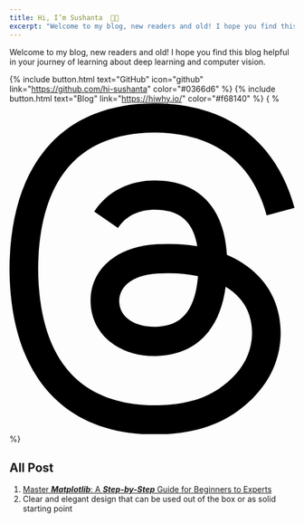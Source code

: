 ```yaml
---
title: Hi, I’m Sushanta  👋🏻
excerpt: "Welcome to my blog, new readers and old! I hope you find this blog helpful in your journey of learning about deep learning and computer vision."
---
```


Welcome to my blog, new readers and old! I hope you find this blog helpful in your journey of learning about deep learning and computer vision.

{% include button.html text="GitHub" icon="github" link="https://github.com/hi-sushanta" color="#0366d6" %} {% include button.html text="Blog" link="https://hiwhy.io/" color="#f68140" %} { % <a href="https://www.threads.net/@hi_chiai"> <svg xmlns="http://www.w3.org/2000/svg" shape-rendering="geometricPrecision" text-rendering="geometricPrecision" image-rendering="optimizeQuality" fill-rule="evenodd" clip-rule="evenodd" viewBox="0 0 439.999 511.429"><path fill-rule="nonzero" d="M342.382 237.037a175.843 175.843 0 00-6.707-3.045c-3.947-72.737-43.692-114.379-110.428-114.805-38.505-.256-72.972 15.445-94.454 48.041l36.702 25.178c15.265-23.159 39.221-28.097 56.864-28.097.203 0 .408 0 .61.003 21.973.139 38.555 6.528 49.287 18.987 7.81 9.071 13.034 21.606 15.62 37.425-19.482-3.312-40.552-4.329-63.077-3.039-63.449 3.656-104.24 40.661-101.5 92.081 1.39 26.083 14.384 48.522 36.586 63.18 18.773 12.391 42.95 18.451 68.078 17.08 33.183-1.819 59.214-14.48 77.376-37.631 13.793-17.579 22.516-40.362 26.368-69.068 15.814 9.543 27.535 22.103 34.007 37.2 11.007 25.665 11.648 67.84-22.764 102.222-30.15 30.121-66.392 43.151-121.164 43.554-60.757-.45-106.707-19.934-136.582-57.914-27.976-35.563-42.434-86.93-42.973-152.675.539-65.745 14.997-117.113 42.973-152.675 29.875-37.979 75.824-57.464 136.581-57.914 61.197.455 107.948 20.033 138.967 58.195 15.21 18.713 26.677 42.248 34.236 69.688l43.011-11.476c-9.163-33.775-23.581-62.881-43.203-87.017C357.031 25.59 298.872.519 223.935 0h-.3C148.851.518 91.343 25.683 52.709 74.794 18.331 118.498.598 179.308.002 255.534l-.002.18.002.18c.596 76.226 18.329 137.037 52.707 180.741 38.634 49.11 96.142 74.277 170.926 74.794h.3c66.487-.462 113.352-17.868 151.96-56.442 50.511-50.463 48.991-113.717 32.342-152.548-11.944-27.847-34.716-50.464-65.855-65.402zm-114.795 107.93c-27.809 1.566-56.7-10.917-58.124-37.652-1.056-19.823 14.108-41.942 59.83-44.577 5.237-.302 10.375-.45 15.422-.45 16.609 0 32.146 1.613 46.272 4.702-5.268 65.798-36.173 76.483-63.4 77.977z"/></svg> </a> %}


## All Post

1. [Master ***Matplotlib***: A ***Step-by-Step*** Guide for Beginners to Experts](https://hiwhy.io/matplotlib-complete-guide)
2. Clear and elegant design that can be used out of the box or as solid starting point